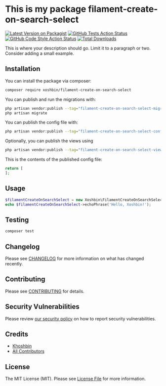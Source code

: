# This is my package filament-create-on-search-select

[![Latest Version on Packagist](https://img.shields.io/packagist/v/xoshbin/filament-create-on-search-select.svg?style=flat-square)](https://packagist.org/packages/xoshbin/filament-create-on-search-select)
[![GitHub Tests Action Status](https://img.shields.io/github/actions/workflow/status/xoshbin/filament-create-on-search-select/run-tests.yml?branch=main&label=tests&style=flat-square)](https://github.com/xoshbin/filament-create-on-search-select/actions?query=workflow%3Arun-tests+branch%3Amain)
[![GitHub Code Style Action Status](https://img.shields.io/github/actions/workflow/status/xoshbin/filament-create-on-search-select/fix-php-code-style-issues.yml?branch=main&label=code%20style&style=flat-square)](https://github.com/xoshbin/filament-create-on-search-select/actions?query=workflow%3A"Fix+PHP+code+styling"+branch%3Amain)
[![Total Downloads](https://img.shields.io/packagist/dt/xoshbin/filament-create-on-search-select.svg?style=flat-square)](https://packagist.org/packages/xoshbin/filament-create-on-search-select)



This is where your description should go. Limit it to a paragraph or two. Consider adding a small example.

## Installation

You can install the package via composer:

```bash
composer require xoshbin/filament-create-on-search-select
```

You can publish and run the migrations with:

```bash
php artisan vendor:publish --tag="filament-create-on-search-select-migrations"
php artisan migrate
```

You can publish the config file with:

```bash
php artisan vendor:publish --tag="filament-create-on-search-select-config"
```

Optionally, you can publish the views using

```bash
php artisan vendor:publish --tag="filament-create-on-search-select-views"
```

This is the contents of the published config file:

```php
return [
];
```

## Usage

```php
$filamentCreateOnSearchSelect = new Xoshbin\FilamentCreateOnSearchSelect();
echo $filamentCreateOnSearchSelect->echoPhrase('Hello, Xoshbin!');
```

## Testing

```bash
composer test
```

## Changelog

Please see [CHANGELOG](CHANGELOG.md) for more information on what has changed recently.

## Contributing

Please see [CONTRIBUTING](.github/CONTRIBUTING.md) for details.

## Security Vulnerabilities

Please review [our security policy](../../security/policy) on how to report security vulnerabilities.

## Credits

- [Khoshbin](https://github.com/Xoshbin)
- [All Contributors](../../contributors)

## License

The MIT License (MIT). Please see [License File](LICENSE.md) for more information.
